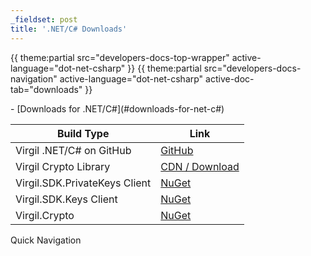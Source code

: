 ```yaml
---
_fieldset: post
title: '.NET/C# Downloads'
---
```

<div class="content">

{{ theme:partial src="developers-docs-top-wrapper" active-language="dot-net-csharp" }} 
{{ theme:partial src="developers-docs-navigation" active-language="dot-net-csharp" active-doc-tab="downloads" }}

<section class="docs-content-wrapper">
<div class="container">
<div class="row">
<div class="col-md-48 col-lg-34 docs-content" data-ui="affix-docs-trigger">

<div markdown="1">
- [Downloads for .NET/C#](#downloads-for-net-c#)

| Build Type                        | Link                                                                             |
| --------------------------------- |----------------------------------------------------------------------------------|
| Virgil .NET/C# on GitHub | [GitHub](https://github.com/VirgilSecurity/virgil-sdk-net) |
| Virgil Crypto Library | [CDN / Download](https://cdn.virgilsecurity.com/packages/crypto_lib_windows_csharp_1.1.0.zip) |
| Virgil.SDK.PrivateKeys Client | [NuGet](https://www.nuget.org/packages/Virgil.SDK.PrivateKeys/) |
| Virgil.SDK.Keys Client | [NuGet](https://www.nuget.org/packages/Virgil.SDK.Keys/) |
| Virgil.Crypto | [NuGet](https://www.nuget.org/packages/Virgil.Crypto/) |

</div>
</div>

<div class="col-md-12 col-md-offset-2 hidden-md hidden-xs hidden-sm">
<div class="docs-menu" data-ui="affix-docs">
<div class="title">Quick Navigation</div>

<div class="menu-items-wrapper" data-ui="menu-items-wrapper"></div>
</div>
</div>
</div>
</div>
</section>
</div>

